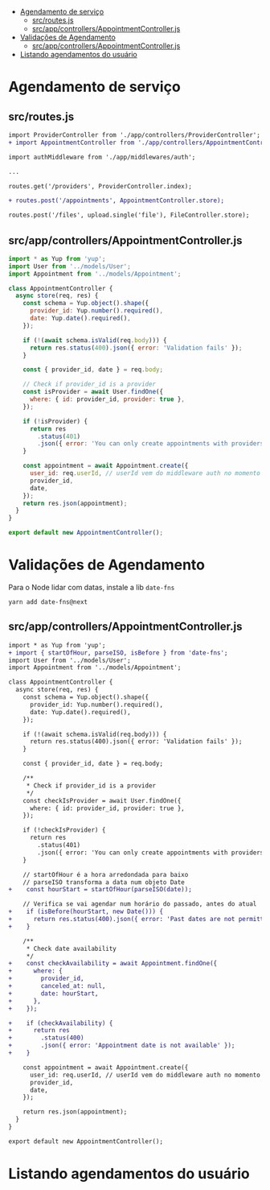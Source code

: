 <!-- TOC -->

- [Agendamento de serviço](#agendamento-de-serviço)
  - [src/routes.js](#srcroutesjs)
  - [src/app/controllers/AppointmentController.js](#srcappcontrollersappointmentcontrollerjs)
- [Validações de Agendamento](#validações-de-agendamento)
  - [src/app/controllers/AppointmentController.js](#srcappcontrollersappointmentcontrollerjs-1)
- [Listando agendamentos do usuário](#listando-agendamentos-do-usuário)

<!-- /TOC -->

# Agendamento de serviço

## src/routes.js

```diff
import ProviderController from './app/controllers/ProviderController';
+ import AppointmentController from './app/controllers/AppointmentController';

import authMiddleware from './app/middlewares/auth';

...

routes.get('/providers', ProviderController.index);

+ routes.post('/appointments', AppointmentController.store);

routes.post('/files', upload.single('file'), FileController.store);
```

## src/app/controllers/AppointmentController.js

```javascript
import * as Yup from 'yup';
import User from '../models/User';
import Appointment from '../models/Appointment';

class AppointmentController {
  async store(req, res) {
    const schema = Yup.object().shape({
      provider_id: Yup.number().required(),
      date: Yup.date().required(),
    });

    if (!(await schema.isValid(req.body))) {
      return res.status(400).json({ error: 'Validation fails' });
    }

    const { provider_id, date } = req.body;

    // Check if provider_id is a provider
    const isProvider = await User.findOne({
      where: { id: provider_id, provider: true },
    });

    if (!isProvider) {
      return res
        .status(401)
        .json({ error: 'You can only create appointments with providers' });
    }

    const appointment = await Appointment.create({
      user_id: req.userId, // userId vem do middleware auth no momento que loga
      provider_id,
      date,
    });
    return res.json(appointment);
  }
}

export default new AppointmentController();
```

# Validações de Agendamento

Para o Node lidar com datas, instale a lib `date-fns`

`yarn add date-fns@next`

## src/app/controllers/AppointmentController.js

```diff
import * as Yup from 'yup';
+ import { startOfHour, parseISO, isBefore } from 'date-fns';
import User from '../models/User';
import Appointment from '../models/Appointment';

class AppointmentController {
  async store(req, res) {
    const schema = Yup.object().shape({
      provider_id: Yup.number().required(),
      date: Yup.date().required(),
    });

    if (!(await schema.isValid(req.body))) {
      return res.status(400).json({ error: 'Validation fails' });
    }

    const { provider_id, date } = req.body;

    /**
     * Check if provider_id is a provider
     */
    const checkIsProvider = await User.findOne({
      where: { id: provider_id, provider: true },
    });

    if (!checkIsProvider) {
      return res
        .status(401)
        .json({ error: 'You can only create appointments with providers' });
    }

    // startOfHour é a hora arredondada para baixo
    // parseISO transforma a data num objeto Date
+    const hourStart = startOfHour(parseISO(date));

    // Verifica se vai agendar num horário do passado, antes do atual
+    if (isBefore(hourStart, new Date())) {
+      return res.status(400).json({ error: 'Past dates are not permitted' });
+    }

    /**
     * Check date availability
     */
+    const checkAvailability = await Appointment.findOne({
+      where: {
+        provider_id,
+        canceled_at: null,
+        date: hourStart,
+      },
+    });

+    if (checkAvailability) {
+      return res
+        .status(400)
+        .json({ error: 'Appointment date is not available' });
+    }

    const appointment = await Appointment.create({
      user_id: req.userId, // userId vem do middleware auth no momento que loga
      provider_id,
      date,
    });

    return res.json(appointment);
  }
}

export default new AppointmentController();
```

# Listando agendamentos do usuário
